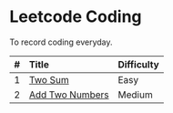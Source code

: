 # Leetcode Coding
To record coding everyday.

|#|Title|Difficulty|
|:---|:---|:---|
|1|[Two Sum](https://github.com/dommii1218/coding/blob/master/leetcode/Algorithm/1.%20Two%20Sum.md)|Easy|
|2|[Add Two Numbers](https://github.com/dommii1218/coding/blob/master/leetcode/Algorithm/2.%20Add%20Two%20Numbers.md)|Medium|
